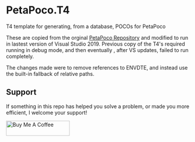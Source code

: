 # PetaPoco.T4
T4 template for generating, from a database, POCOs for PetaPoco 

These are copied from the orginal [PetaPoco Repository](https://github.com/CollaboratingPlatypus/PetaPoco/tree/development/T4Templates) and modified to run in lastest version of Visual Studio 2019.  Previous copy of the T4's required running in debug mode, and then eventually , after VS updates, failed to run completely.  

The changes made were to remove references to ENVDTE, and instead use the built-in fallback of relative paths.

## Support
If something in this repo has helped you solve a problem, or made you more efficient, I welcome your support!

<a href="https://www.buymeacoffee.com/timburris" target="_blank"><img src="https://cdn.buymeacoffee.com/buttons/default-orange.png" alt="Buy Me A Coffee" height="41" width="174"></a>
